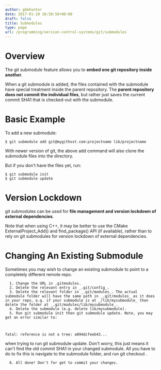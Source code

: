 ```yaml
---
author: gbmhunter
date: 2017-01-20 10:50:58+00:00
draft: false
title: Submodules
type: page
url: /programming/version-control-systems/git/submodules
---
```


# Overview




The git submodule feature allows you to **embed one git repository inside another**.




When a git submodule is added, the files contained with the submodule have special treatment inside the parent repository. The **parent repository does not commit the individual files**, but rather just saves the current commit SHA1 that is checked-out with the submodule.




# Basic Example




To add a new submodule:



    
    $ git submodule add git@mygithost.com:projectname lib/projectname




With newer version of git, the above add command will also clone the submodule files into the directory.




But if you don't have the files yet, run:



    
    $ git submodule init
    $ git submodule update




# Version Lockdown




git submodules can be used for **file management and version lockdown of external dependencies**.




Note that when using C++, it may be better to use the CMake ExternalProject_Add() and find_package() API (if available), rather than to rely on git submodules for version lockdown of external dependencies.




# Changing An Existing Submodule




Sometimes you may wish to change an existing submodule to point to a completely different remote repo.





	  1. Change the URL in .gitmodules.
	  2. Delete the relevant entry in _.git/config_.
	  3. Delete the relevant folder in _.git/modules_. The actual submodule folder will have the same path in _.git/modules_ as it does in your repo, e.g. if your submodule is at _/lib/mysubmodule_ then delete the folder at _.git/modules/lib/mysubmodule_.
	  4. Delete the submodule (e.g. delete lib/mysubmodule).
	  5. Run git submodule init then git submodule update. Note, you may get an error similar to:  


    
    fatal: reference is not a tree: a094dcfeeb43...




when trying to run git submodule update. Don't worry, this just means it can't find the old commit SHA1 in your changed submodule. All you have to do to fix this is navigate to the submodule folder, and run git checkout <valid SHA1 here>.



	  6. All done! Don't for get to commit your changes.

